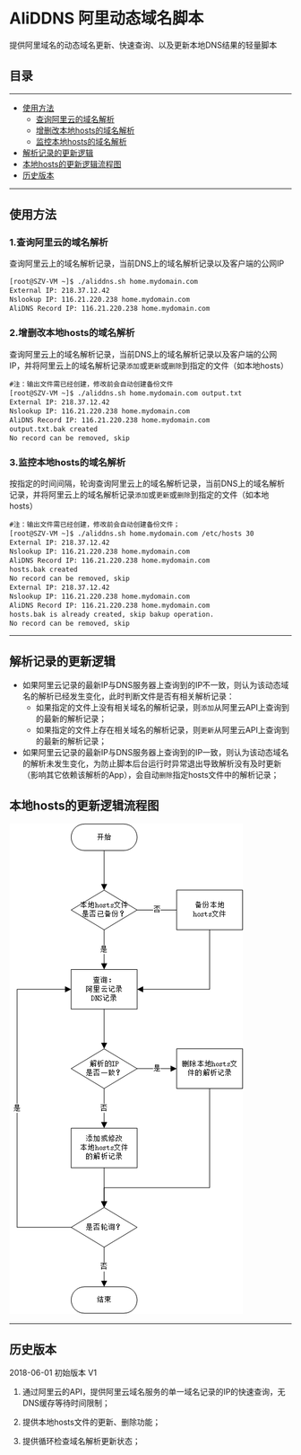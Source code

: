 # AliDDNS 阿里动态域名脚本

提供阿里域名的动态域名更新、快速查询、以及更新本地DNS结果的轻量脚本

## 目录

---

- [使用方法](#使用方法)
  - [查询阿里云的域名解析](#1查询阿里云的域名解析)
  - [增删改本地hosts的域名解析](#2增删改本地hosts的域名解析)
  - [监控本地hosts的域名解析](#3监控本地hosts的域名解析)
- [解析记录的更新逻辑](#解析记录的更新逻辑)
- [本地hosts的更新逻辑流程图](#本地hosts的更新逻辑流程图)
- [历史版本](#历史版本)

---

## 使用方法

### 1.查询阿里云的域名解析

查询阿里云上的域名解析记录，当前DNS上的域名解析记录以及客户端的公网IP

```shell
[root@SZV-VM ~]$ ./aliddns.sh home.mydomain.com
External IP: 218.37.12.42
Nslookup IP: 116.21.220.238 home.mydomain.com
AliDNS Record IP: 116.21.220.238 home.mydomain.com
```

### 2.增删改本地hosts的域名解析

查询阿里云上的域名解析记录，当前DNS上的域名解析记录以及客户端的公网IP，并将阿里云上的域名解析记录`添加`或`更新`或`删除`到指定的文件（如本地hosts）

```shell
#注：输出文件需已经创建，修改前会自动创建备份文件
[root@SZV-VM ~]$ ./aliddns.sh home.mydomain.com output.txt
External IP: 218.37.12.42
Nslookup IP: 116.21.220.238 home.mydomain.com
AliDNS Record IP: 116.21.220.238 home.mydomain.com
output.txt.bak created
No record can be removed, skip
```

### 3.监控本地hosts的域名解析

按指定的时间间隔，轮询查询阿里云上的域名解析记录，当前DNS上的域名解析记录，并将阿里云上的域名解析记录`添加`或`更新`或`删除`到指定的文件（如本地hosts）

```shell
#注：输出文件需已经创建，修改前会自动创建备份文件；
[root@SZV-VM ~]$ ./aliddns.sh home.mydomain.com /etc/hosts 30
External IP: 218.37.12.42
Nslookup IP: 116.21.220.238 home.mydomain.com
AliDNS Record IP: 116.21.220.238 home.mydomain.com
hosts.bak created
No record can be removed, skip
External IP: 218.37.12.42
Nslookup IP: 116.21.220.238 home.mydomain.com
AliDNS Record IP: 116.21.220.238 home.mydomain.com
hosts.bak is already created, skip bakup operation.
No record can be removed, skip
```

---

## 解析记录的更新逻辑

- 如果阿里云记录的最新IP与DNS服务器上查询到的IP不一致，则认为该动态域名的解析已经发生变化，此时判断文件是否有相关解析记录：
  - 如果指定的文件上没有相关域名的解析记录，则`添加`从阿里云API上查询到的最新的解析记录；
  - 如果指定的文件上存在相关域名的解析记录，则`更新`从阿里云API上查询到的最新的解析记录；
- 如果阿里云记录的最新IP与DNS服务器上查询到的IP一致，则认为该动态域名的解析未发生变化，为防止脚本后台运行时异常退出导致解析没有及时更新（影响其它依赖该解析的App），会自动`删除`指定hosts文件中的解析记录；

## 本地hosts的更新逻辑流程图

![本地hosts更新的流程图](query_flow.png)

---

## 历史版本

2018-06-01 初始版本 V1

1. 通过阿里云的API，提供阿里云域名服务的单一域名记录的IP的快速查询，无DNS缓存等待时间限制；

2. 提供本地hosts文件的更新、删除功能；

3. 提供循环检查域名解析更新状态；
